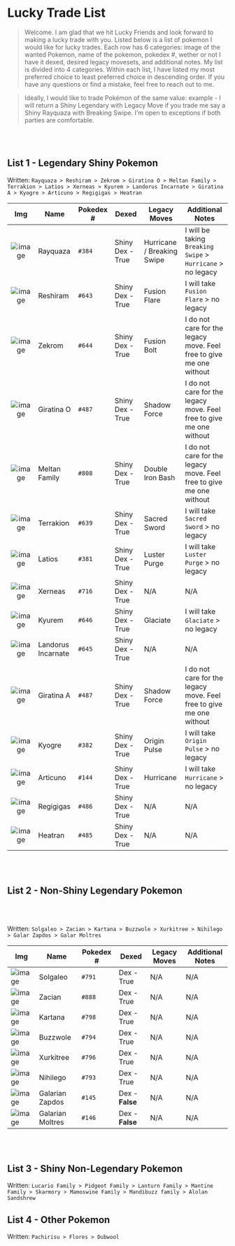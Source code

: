 # Lucky Trade List

> Welcome. I am glad that we hit Lucky Friends and look forward to making a lucky trade with you. Listed below is a list of pokemon I would like for lucky trades. Each row has 6 categories: image of the wanted Pokemon, name of the pokemon, pokedex #, wether or not I have it dexed, desired legacy movesets, and additional notes. My list is divided into 4 categories. Within each list, I have listed my most preferred choice to least preferred choice in descending order. If you have any questions or find a mistake, feel free to reach out to me.

> Ideally, I would like to trade Pokémon of the same value: example - I will return a Shiny Legendary with Legacy Move if you trade me say a Shiny Rayquaza with Breaking Swipe. I'm open to exceptions if both parties are comfortable. 

<br/><br/>

## List 1 - Legendary Shiny Pokemon

Written:
```Rayquaza > Reshiram > Zekrom > Giratina O > Meltan Family > Terrakion > Latios > Xerneas > Kyurem > Landorus Incarnate > Giratina A > Kyogre > Articuno > Regigigas > Heatran```

| Img                                           | Name               | Pokedex # | Dexed            | Legacy Moves               | Additional Notes                                                    |
| :-------------------------------------------: | ------------------ | --------- | ---------------- | -------------------------- | ------------------------------------------------------------------- |
| ![image](image/pokemon_icon_384_00_shiny.png) | Rayquaza           | `#384`    | Shiny Dex - True | Hurricane / Breaking Swipe | I will be taking `Breaking Swipe` > `Hurricane` > no legacy         |
| ![image](image/pokemon_icon_643_00_shiny.png) | Reshiram           | `#643`    | Shiny Dex - True | Fusion Flare               | I will take `Fusion Flare` > no legacy                              |
| ![image](image/pokemon_icon_644_00_shiny.png) | Zekrom             | `#644`    | Shiny Dex - True | Fusion Bolt                | I do not care for the legacy move. Feel free to give me one without |
| ![image](image/pokemon_icon_487_12_shiny.png) | Giratina O         | `#487`    | Shiny Dex - True | Shadow Force               | I do not care for the legacy move. Feel free to give me one without |
| ![image](image/pokemon_icon_808_00_shiny.png) | Meltan Family      | `#808`    | Shiny Dex - True | Double Iron Bash           | I do not care for the legacy move. Feel free to give me one without |
| ![image](image/pokemon_icon_639_00_shiny.png) | Terrakion          | `#639`    | Shiny Dex - True | Sacred Sword               | I will take `Sacred Sword` > no legacy                              |
| ![image](image/pokemon_icon_381_00_shiny.png) | Latios             | `#381`    | Shiny Dex - True | Luster Purge               | I will take `Luster Purge` > no legacy                              |
| ![image](image/pokemon_icon_716_00_shiny.png) | Xerneas            | `#716`    | Shiny Dex - True | N/A                        | N/A                                                                 |
| ![image](image/pokemon_icon_646_11_shiny.png) | Kyurem             | `#646`    | Shiny Dex - True | Glaciate                   | I will take `Glaciate` > no legacy                                  |
| ![image](image/pokemon_icon_645_11_shiny.png) | Landorus Incarnate | `#645`    | Shiny Dex - True | N/A                        | N/A                                                                 |
| ![image](image/pokemon_icon_487_11_shiny.png) | Giratina A         | `#487`    | Shiny Dex - True | Shadow Force               | I do not care for the legacy move. Feel free to give me one without |
| ![image](image/pokemon_icon_382_00_shiny.png) | Kyogre             | `#382`    | Shiny Dex - True | Origin Pulse               | I will take `Origin Pulse` > no legacy                              |
| ![image](image/pokemon_icon_144_00_shiny.png) | Articuno           | `#144`    | Shiny Dex - True | Hurricane                  | I will take `Hurricane` > no legacy                                 |
| ![image](image/pokemon_icon_486_00_shiny.png) | Regigigas          | `#486`    | Shiny Dex - True | N/A                        | N/A                                                                 |
| ![image](image/pokemon_icon_485_00_shiny.png) | Heatran            | `#485`    | Shiny Dex - True | N/A                        | N/A                                                                 |

<br/><br/>

## List 2 - Non-Shiny Legendary Pokemon

<br/><br/>

Written:
```Solgaleo > Zacian > Kartana > Buzzwole > Xurkitree > Nihilego > Galar Zapdos > Galar Moltres```

| Img                                      | Name             | Pokedex # | Dexed           | Legacy Moves | Additional Notes |
| ---------------------------------------- | ---------------- | --------- | --------------- | ------------ | ---------------- |
| ![image](image/pm791.icon.png)           | Solgaleo         | `#791`    | Dex - True      | N/A          | N/A              |
| ![image](image/pm888.icon.png)           | Zacian           | `#888`    | Dex - True      | N/A          | N/A              |
| ![image](image/pm798.icon.png)           | Kartana          | `#798`    | Dex - True      | N/A          | N/A              |
| ![image](image/pm794.icon.png)           | Buzzwole         | `#794`    | Dex - True      | N/A          | N/A              |
| ![image](image/pm796.icon.png)           | Xurkitree        | `#796`    | Dex - True      | N/A          | N/A              |
| ![image](image/pm793.icon.png)           | Nihilego         | `#793`    | Dex - True      | N/A          | N/A              |
| ![image](image/pm145.fGALARIAN.icon.png) | Galarian Zapdos  | `#145`    | Dex - **False** | N/A          | N/A              |
| ![image](image/pm146.fGALARIAN.icon.png) | Galarian Moltres | `#146`    | Dex - **False** | N/A          | N/A              |


<br/><br/>

## List 3 - Shiny Non-Legendary Pokemon

Written:
```Lucario Family > Pidgeot Family > Lanturn Family > Mantine Family > Skarmory > Mamoswine Family > Mandibuzz family > Alolan Sandshrew```
## List 4 - Other Pokemon

Written:
```Pachirisu > Flores > Dubwool```

<br/><br/>
